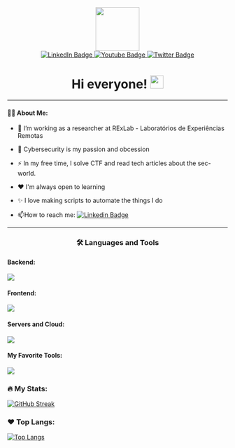 
<div id="header" align="center">
  <img src="https://media.giphy.com/media/v1.Y2lkPTc5MGI3NjExZ2lxYXY2eHF1OHpvNmZrcXQ3N2E4eDR6OHV0andwNzFuYzB2MGJ6YSZlcD12MV9pbnRlcm5hbF9naWZfYnlfaWQmY3Q9Zw/R1MYZBEos2qyI/giphy.gif" width="100"/>
</div>

<div id="badges" align= "center">
  <a href="https://www.linkedin.com/in/derick-andrighetti/">
    <img src="https://img.shields.io/badge/LinkedIn-blue?style=for-the-badge&logo=linkedin&logoColor=white" alt="LinkedIn Badge"/>
  </a>
  <a href="mailto:derickcollege@gmail.com">
    <img src="https://img.shields.io/badge/Email-red?style=for-the-badge&logo=Gmail&logoColor=white" alt="Youtube Badge"/>
  </a>
  <a href="https://twitter.com/rideckszz">
    <img src="https://img.shields.io/badge/Twitter-blue?style=for-the-badge&logo=twitter&logoColor=white" alt="Twitter Badge"/>
  </a>
</div>
<div id="views" align="center">
  <a>
    <img src="https://komarev.com/ghpvc/?username=rideckszz&style=flat-square&color=blue" alt=""/>
    </a>
</div>

<h1 align="center">
  Hi everyone!
  <img src="https://media.giphy.com/media/hvRJCLFzcasrR4ia7z/giphy.gif" width="30px"/>
</h1>

---

#### :man_technologist: About Me:
- 🥼 I’m working as a researcher at RExLab - Laboratórios de Experiências Remotas

- :seedling: Cybersecurity is my passion and obcession

- :zap: In my free time, I solve CTF and read tech articles about the sec-world.

- :heart: I'm always open to learning

- ✨ I love making scripts to automate the things I do

- :mailbox:How to reach me: [![Linkedin Badge](https://img.shields.io/badge/-kakbar-blue?style=flat&logo=Linkedin&logoColor=white)](https://www.linkedin.com/in/derick-andrighetti/)

---
<h3 align="center">
  🛠 Languages and Tools
</h3>

#### Backend:
![](https://icons.anoyi.com/?iconBgColor=4b5563&icons=python,java,c++,c,csharp,django,bash,arduino,lua,javascript)


#### Frontend:
![](https://icons.anoyi.com/?iconBgColor=4b5563&icons=html5,css3,react,typescript)

#### Servers and Cloud:
![](https://icons.anoyi.com/?iconBgColor=4b5563&icons=aws,azure,cloudflare,nginx)

#### My Favorite Tools:
![](https://icons.anoyi.com/?iconBgColor=4b5563&icons=figma,github,linux,docker,kubernetes,notion,raspberrypi,unity,vscode)

### :fire: My Stats:

[![GitHub Streak](https://github-readme-streak-stats.herokuapp.com?user=rideckszz&theme=midnight-purple&hide_border=true&date_format=j%20M%5B%20Y%5D&exclude_days=Sun%2CSat)](https://git.io/streak-stats)

### :heart: Top Langs:
[![Top Langs](https://github-readme-stats.vercel.app/api/top-langs/?username=rideckszz&layout=compact&theme=vision-friendly-dark)](https://github.com/anuraghazra/github-readme-stats)
